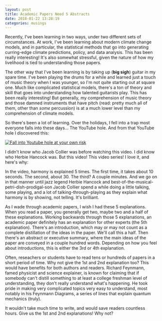 ```yaml
---
layout: post
title: Academic Papers Need 5 Abstracts
date: 2018-01-22 13:28:19
categories: musings
---
```


Recently, I've been learning in two ways, under two different sets of 
circumstances. At work, I've been learning about modern climate change 
models, and in particular, the statistical methods that go into 
generating curring-edge climate predictions, policy, and data analysis. 
This has been really interesting! It's also somewhat stressful, given 
the nature of how my livelihood is tied to understanding those papers. 

The other way that I've been learning is by taking up (**big 
sigh**) guitar in my spare time. I've been playing the drums for a while 
and learned just a touch of music theory when I was younger, so I'm not 
quite starting out at square one. Much like complicated statistical 
models, there's a ton of theory and skill that goes into understanding 
how talented guitarists play. This has been really interesting! But 
generally, my comprehension of music theory and those damned instruments 
that have pitch (read: pretty much all of them, other than _some_ percussion) is 
at a much lower level than my comprehension of climate models. 

So there's been a lot of learning. Over the holidays, I fell into a trap 
most everyone falls into these days... The YouTube hole. And from that 
YouTube hole I discovered this: 

[![Fall into Youtube hole at your own risk](https://img.youtube.com/vi/eRkgK4jfi6M/0.jpg)](https://www.youtube.com/watch?v=eRkgK4jfi6M)

I didn't know who Jacob Collier was before watching this video. I did know who Herbie Hancock 
was. But this video! This video series! I love it, and here's why:

In the video, harmony is explained 5 times. The first time, it takes 
about 10 seconds. The second, about 30. The third? A couple minutes. And 
we go on in that manner until jazz legend Herbie Hancock and 
best-of-the-musical-petri-dish-prodigal-son Jacob Collier spend a while 
doing a little talking, some playing, and a lot of 
talking-through-playing as they explain what harmony is by showing, not 
telling. It's brilliant. 

As I wade through academic papers, I wish I had these 5 explanations. 
When you read a paper, you generally get two, maybe two and a half of 
these explanations. Working backwards through those 5 explanations, an 
academic paper definitely has an explanation for other experts (the 5th 
explanation). There's an introduction, which may or may not count as a 
complete distillation of the ideas in the paper. We'll call this a half. 
Then there's an abstract or executive summary, where the main ideas of 
the paper are conveyed in a couple hundred words. Depending on how you 
feel about introductions, this is either the 3rd or 4th explanation. 

Often, reseachers or students have to read tens or hundreds of papers in 
a short period of time. Why not give the 1st and 2nd explanation too? 
This would have benefits for both authors and readers. Richard Feynmann, 
famed physicist and science explainer, is known for claiming that if 
somebody can't distill something to at least a college freshman level of 
understanding, they don't really understand what's happening. He took 
pride in making very complicated topics very easy to understand, most 
notably in his Feynmann Diagrams, a series of lines that explain quantum 
mechanics (truly).

It wouldn't take much time to write, and would save readers countless 
hours. Give us the 1st and 2nd explanations! Why not? 
